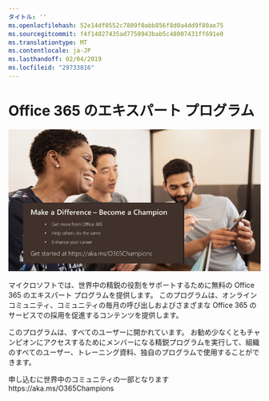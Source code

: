 ```yaml
---
タイトル: ''
ms.openlocfilehash: 52e14df0552c7809f0abb856f8d0a4dd9f80ae75
ms.sourcegitcommit: f4f14027435ad7750943bab5c48007431ff691e0
ms.translationtype: MT
ms.contentlocale: ja-JP
ms.lasthandoff: 02/04/2019
ms.locfileid: "29733816"
---
```

# <a name="office-365-champions-program"></a>Office 365 のエキスパート プログラム 

![支持者になるに違いを確認します。](media/makeadifference.png)

マイクロソフトでは、世界中の精鋭の役割をサポートするために無料の Office 365 のエキスパート プログラムを提供します。 このプログラムは、オンライン コミュニティ、コミュニティの毎月の呼び出しおよびさまざまな Office 365 のサービスでの採用を促進するコンテンツを提供します。

このプログラムは、すべてのユーザーに開かれています。 お勧め少なくともチャンピオンにアクセスするためにメンバーになる精鋭プログラムを実行して、組織のすべてのユーザー、トレーニング資料、独自のプログラムで使用することができます。 

申し込むに世界中のコミュニティの一部となりますhttps://aka.ms/O365Champions  
